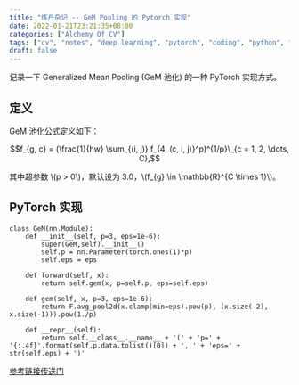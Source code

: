 ```yaml
---
title: "炼丹杂记 -- GeM Pooling 的 Pytorch 实现"
date: 2022-01-21T23:21:35+08:00
categories: ["Alchemy Of CV"]
tags: ["cv", "notes", "deep learning", "pytorch", "coding", "python", "pooling"]
draft: false
---
```


记录一下 Generalized Mean Pooling (GeM 池化) 的一种 PyTorch 实现方式。  

## 定义

GeM 池化公式定义如下：

$$f_{g, c} = (\frac{1}{hw} \sum_{(i, j)} f_{4, (c, i, j)}^p)^{1/p}\_{c = 1, 2, \dots, C},$$

其中超参数 \\(p > 0\\)，默认设为 3.0，\\(f_{g} \in \mathbb{R}^{C \times 1}\\)。  

## PyTorch 实现

```
class GeM(nn.Module):
    def __init__(self, p=3, eps=1e-6):
        super(GeM,self).__init__()
        self.p = nn.Parameter(torch.ones(1)*p)
        self.eps = eps

    def forward(self, x):
        return self.gem(x, p=self.p, eps=self.eps)
        
    def gem(self, x, p=3, eps=1e-6):
        return F.avg_pool2d(x.clamp(min=eps).pow(p), (x.size(-2), x.size(-1))).pow(1./p)
        
    def __repr__(self):
        return self.__class__.__name__ + '(' + 'p=' + '{:.4f}'.format(self.p.data.tolist()[0]) + ', ' + 'eps=' + str(self.eps) + ')'
```

[参考链接传送门](https://amaarora.github.io/2020/08/30/gempool.html#pytorch-implementation)
